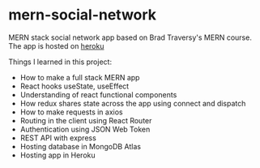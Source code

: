 # mern-social-network
MERN stack social network app based on Brad Traversy's MERN course. The app is hosted on [heroku](https://whispering-badlands-25390.herokuapp.com/)

Things I learned in this project:
* How to make a full stack MERN app
* React hooks useState, useEffect
* Understanding of react functional components
* How redux shares state across the app using connect and dispatch
* How to make requests in axios
* Routing in the client using React Router
* Authentication using JSON Web Token
* REST API with express
* Hosting database in MongoDB Atlas
* Hosting app in Heroku
